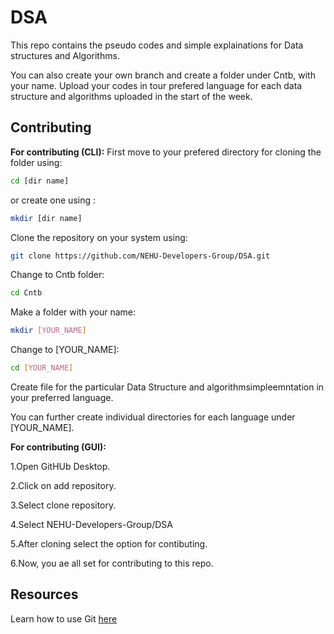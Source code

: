 # DSA
This repo contains the pseudo codes and simple explainations for Data structures and Algorithms.

You can also create your own branch and create a folder under Cntb, with your name. Upload your codes in tour prefered language for each data structure and algorithms uploaded in the start of the week.

## Contributing
<b>For contributing (CLI):</b>
First move to your prefered directory for cloning the folder using:
```bash 
cd [dir name]
```
or create one using :
```bash
mkdir [dir name]
```
Clone the repository on your system using:
```bash 
git clone https://github.com/NEHU-Developers-Group/DSA.git
```
Change to Cntb folder:
```bash 
cd Cntb
```
Make a folder with your name:
```bash 
mkdir [YOUR_NAME]
```
Change to [YOUR_NAME]:
```bash
cd [YOUR_NAME]
```
Create file for the particular Data Structure and algorithmsimpleemntation in your preferred language.

You can further create individual directories for each language under [YOUR_NAME].

<b>For contributing (GUI): </b>

1.Open GitHUb Desktop.

2.Click on add repository.

3.Select clone repository.

4.Select NEHU-Developers-Group/DSA

5.After cloning select the option for contibuting.

6.Now, you ae all set for contributing to this repo.

## Resources
Learn how to use Git [here](https://docs.github.com/en/free-pro-team@latest/github/using-git)


